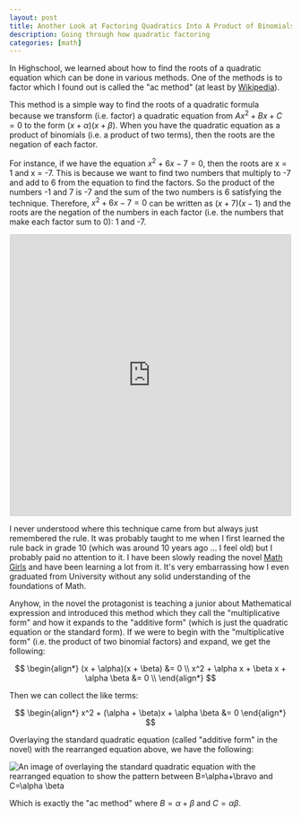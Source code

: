 ```yaml
---
layout: post                                                                    
title: Another Look at Factoring Quadratics Into A Product of Binomials
description: Going through how quadratic factoring
categories: [math]                                                
---
```


In Highschool, we learned about how to find the roots of a quadratic equation which 
can be done in various methods. One of the methods is to factor which I found out is 
called the "ac method" (at least by [Wikipedia](https://en.wikipedia.org/wiki/Factorization#Quadratic_ac_method)). 

This method is a simple way to find the roots of a quadratic formula because we transform (i.e. factor) 
a quadratic equation from $Ax^2+Bx+C=0$ to the form $(x + \alpha)(x + \beta)$. When you have the quadratic equation as 
a product of binomials (i.e. a product of two terms), then the roots are the negation of each factor. 

For instance, if we have the equation $x^2 + 6x - 7 = 0$, then the roots are x = 1 and x = -7. 
This is because we want to find two numbers that multiply to -7 and add to 6 from the equation to find the factors. 
So the product of the numbers -1 and 7 is -7 and the sum of the two numbers is 6 satisfying the technique. Therefore, 
$x^2 + 6x - 7 = 0$ can be written as $(x+7)(x-1)$ and the roots are the negation of the numbers in each factor (i.e. the numbers that make each factor 
sum to 0): 1 and -7. 

<center>
<iframe alt = "The graph of x^2+6x-7 using Desmos - a graphing software - to show the roots of the equation" src="https://www.desmos.com/calculator/zce0xvgu5c?embed" width="500" height="500" style="border: 1px solid #ccc" frameborder=0></iframe>
</center>

I never understood where this technique came from but always just remembered the rule. It was probably taught to me when I first learned the rule back in 
grade 10 (which was around 10 years ago ... I feel old) but I probably paid no attention to it. I have been slowly reading the novel [Math Girls](https://www.goodreads.com/book/show/13100316-math-girls) 
and have been learning a lot from it. It's very embarrassing how I even graduated from University without any solid understanding of the foundations of Math. 

Anyhow, in the novel the protagonist is teaching a junior about Mathematical expression and introduced this method which they call the "multiplicative form" and how it expands to 
the "additive form" (which is just the quadratic equation or the standard form). If we were to begin with the "multiplicative form" (i.e. the product of two binomial factors) and expand, we get the following: 

$$
\begin{align*}
(x + \alpha)(x + \beta) &= 0 \\
x^2 + \alpha x + \beta x + \alpha \beta &= 0 \\
\end{align*}
$$

Then we can collect the like terms:

$$
\begin{align*}
x^2 + (\alpha + \beta)x + \alpha \beta &= 0
\end{align*}
$$

Overlaying the standard quadratic equation (called "additive form" in the novel) with the rearranged equation above, we have the following:

![An image of overlaying the standard quadratic equation with the rearranged equation to show the pattern between B=\alpha+\bravo and C=\alpha \beta](../assets/math-physics/factoring-quadratic.png)

Which is exactly the "ac method" where $B = \alpha+\beta$ and $C = \alpha \beta$.
